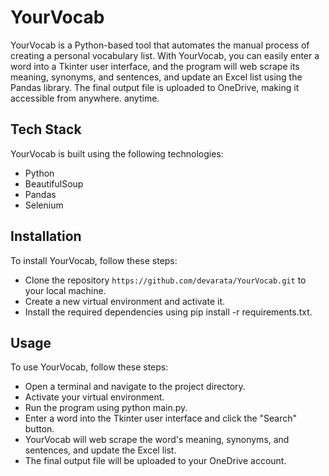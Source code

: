 # YourVocab
YourVocab is a Python-based tool that automates the manual process of creating a personal vocabulary list. With YourVocab, you can easily enter a word into a Tkinter user interface, and the program will web scrape its meaning, synonyms, and sentences, and update an Excel list using the Pandas library. The final output file is uploaded to OneDrive, making it accessible from anywhere. anytime.

## Tech Stack

  YourVocab is built using the following technologies:
- Python
- BeautifulSoup
- Pandas
- Selenium

## Installation

To install YourVocab, follow these steps:
- Clone the repository `https://github.com/devarata/YourVocab.git` to your local machine.
- Create a new virtual environment and activate it.
- Install the required dependencies using pip install -r requirements.txt.

## Usage

To use YourVocab, follow these steps:
- Open a terminal and navigate to the project directory.
- Activate your virtual environment.
- Run the program using python main.py.
- Enter a word into the Tkinter user interface and click the "Search" button.
- YourVocab will web scrape the word's meaning, synonyms, and sentences, and update the Excel list.
- The final output file will be uploaded to your OneDrive account.

